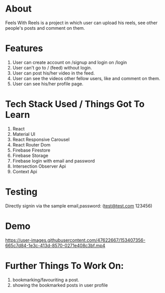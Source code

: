 # About
Feels With Reels is a project in which user can upload his reels, see other people's posts and comment on them.


# Features
1.  User can create account on /signup and login on /login
2.  User can't go to / (feed) without login.
3.  User can post his/her video in the feed. 
4. User can see the videos other fellow users, like and comment on them.
5. User can see his/her profile page.

# Tech Stack Used / Things Got To Learn
1. React
2. Material UI
3. React Responsive Carousel
4. React Router Dom 
5. Firebase Firestore
5. Firebase Storage
6. Firebase login with email and password
7. Intersection Observer Api
8. Context Api

# Testing
Directly signin via the sample email,password: (test@test.com  123456)


# Demo
https://user-images.githubusercontent.com/47622667/153407356-665c7d84-1e3c-413d-8570-0271e408c3bf.mp4

# Further Things To Work On:
1. bookmarking/favouriting a post.
2. showing the bookmarked posts in user profile
